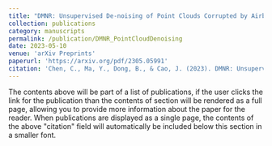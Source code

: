 ```yaml
---
title: "DMNR: Unsupervised De-noising of Point Clouds Corrupted by Airborne Particles"
collection: publications
category: manuscripts
permalink: /publication/DMNR_PointCloudDenoising
date: 2023-05-10
venue: 'arXiv Preprints'
paperurl: 'https://arxiv.org/pdf/2305.05991'
citation: 'Chen, C., Ma, Y., Dong, B., & Cao, J. (2023). DMNR: Unsupervised De-noising of Point Clouds Corrupted by Airborne Particles. arXiv preprint arXiv:2305.05991.'
---
```


The contents above will be part of a list of publications, if the user clicks the link for the publication than the contents of section will be rendered as a full page, allowing you to provide more information about the paper for the reader. When publications are displayed as a single page, the contents of the above "citation" field will automatically be included below this section in a smaller font.
